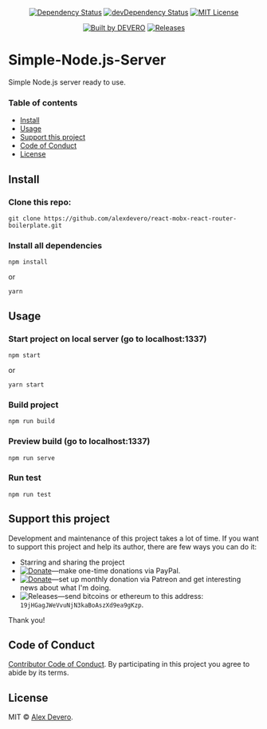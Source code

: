 ﻿<!-- [![Build Status](https://circleci.com/gh/alexdevero/Simple-Node.js-Server.svg?style=shield&circle-token=:circle-token)](https://circleci.com/gh/alexdevero/Simple-Node.js-Server/) -->

<p align="center">
  <a href="https://david-dm.org/alexdevero/Simple-Node.js-Server"><img alt="Dependency Status" src="https://david-dm.org/alexdevero/Simple-Node.js-Server.svg?style=flat"></a>
  <a href="https://david-dm.org/alexdevero/Simple-Node.js-Server?type=dev"><img alt="devDependency Status" src="https://david-dm.org/alexdevero/Simple-Node.js-Server/dev-status.svg?style=flat"></a>
  <a href="http://opensource.org/licenses/MIT"><img alt="MIT License" src="https://img.shields.io/npm/l/express.svg"></a>
</p>

<p align="center">
  <a href="https://alexdevero.com"><img alt="Built by DEVERO" src="https://img.shields.io/badge/built%20by-DEVERO-brightgreen.svg?colorB=d30320"></a>
  <a href="#"><img alt="Releases" src="https://img.shields.io/github/release/alexdevero/Simple-Node.js-Server.svg"></a>
</p>

# Simple-Node.js-Server

Simple Node.js server ready to use.

### Table of contents

* [Install](#install)
* [Usage](#usage)
* [Support this project](#support-this-project)
* [Code of Conduct](#code-of-conduct)
* [License](#license)

## Install

### Clone this repo:

```
git clone https://github.com/alexdevero/react-mobx-react-router-boilerplate.git
```

### Install all dependencies

```
npm install
```
or
```
yarn
```

## Usage

### Start project on local server (go to localhost:1337)

```
npm start
```
or
```
yarn start
```

### Build project

```
npm run build
```

### Preview build (go to localhost:1337)

```
npm run serve
```

### Run test
```
npm run test
```

## Support this project

<!-- This project is released as an open-source. If you need help with using this project, please ask and I will do my best reply to as soon as possible. You can use this project as you wish *for free*. Also, you can change the source code and redistribute it if you want. -->

Development and maintenance of this project takes a lot of time. If you want to support this project and help its author, there are few ways you can do it:

 - Starring and sharing the project
 - [![Donate](https://img.shields.io/badge/Donate-Paypal-brightgreen.svg?colorB=259cd2)](https://www.paypal.com/cgi-bin/webscr?cmd=_s-xclick&hosted_button_id=YKLGUUB34ASEL)—make one-time donations via PayPal.
 - [![Donate](https://img.shields.io/badge/Donate-Patreon-brightgreen.svg?colorB=f86213)](https://www.patreon.com/alexdevero)—set up monthly donation via Patreon and get interesting news about what I'm doing.
 - <img alt="Releases" src="https://img.shields.io/badge/Donate-Bitcoin-brightgreen.svg?colorB=fab915">—send bitcoins or ethereum to this address: `19jHGagJWeVvuNjN3kaBoAszXd9ea9gKzp`.

Thank you!

## Code of Conduct

[Contributor Code of Conduct](code-of-conduct.md). By participating in this project you agree to abide by its terms.

## License

MIT © [Alex Devero](https://alexdevero.com).